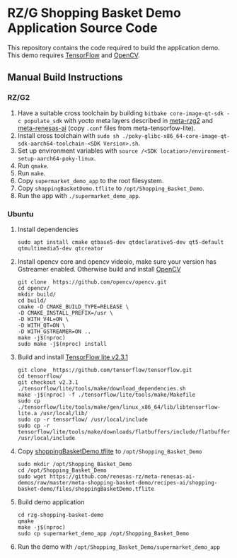 # RZ/G Shopping Basket Demo Application Source Code

This repository contains the code required to build the application demo. This demo requires [TensorFlow](https://github.com/tensorflow/tensorflow/tree/v2.3.1) and [OpenCV](https://opencv.org/).

## Manual Build Instructions
### RZ/G2
1. Have a suitable cross toolchain by building `bitbake core-image-qt-sdk -c populate_sdk`
with yocto meta layers described in [meta-rzg2](https://github.com/renesas-rz/meta-rzg2)
and [meta-renesas-ai](https://github.com/renesas-rz/meta-renesas-ai) (copy `.conf` files from meta-tensorfow-lite).
2. Install cross toolchain with `sudo sh ./poky-glibc-x86_64-core-image-qt-sdk-aarch64-toolchain-<SDK Version>.sh`.
3. Set up environment variables with `source /<SDK location>/environment-setup-aarch64-poky-linux`.
4. Run `qmake`.
5. Run `make`.
6. Copy `supermarket_demo_app` to the root filesystem.
7. Copy `shoppingBasketDemo.tflite` to `/opt/Shopping_Basket_Demo`.
8. Run the app with `./supermarket_demo_app`.

### Ubuntu
1. Install dependencies
    ```
    sudo apt install cmake qtbase5-dev qtdeclarative5-dev qt5-default qtmultimedia5-dev qtcreator
    ```

2. Install opencv core and opencv videoio, make sure your version has Gstreamer enabled. Otherwise build and install [OpenCV](https://github.com/opencv/opencv.git)
    ```
    git clone  https://github.com/opencv/opencv.git
    cd opencv/
    mkdir build/
    cd build/
    cmake -D CMAKE_BUILD_TYPE=RELEASE \
    -D CMAKE_INSTALL_PREFIX=/usr \
    -D WITH_V4L=ON \
    -D WITH_QT=ON \
    -D WITH_GSTREAMER=ON ..
    make -j$(nproc)
    sudo make -j$(nproc) install
    ```

3. Build and install [TensorFlow lite v2.3.1](https://github.com/tensorflow/tensorflow/tree/v2.3.1)
    ```
    git clone  https://github.com/tensorflow/tensorflow.git
    cd tensorflow/
    git checkout v2.3.1
    ./tensorflow/lite/tools/make/download_dependencies.sh
    make -j$(nproc) -f ./tensorflow/lite/tools/make/Makefile
    sudo cp ./tensorflow/lite/tools/make/gen/linux_x86_64/lib/libtensorflow-lite.a /usr/local/lib/
    sudo cp -r tensorflow/ /usr/local/include
    sudo cp -r tensorflow/lite/tools/make/downloads/flatbuffers/include/flatbuffers /usr/local/include
    ```

4. Copy [shoppingBasketDemo.tflite](https://github.com/renesas-rz/meta-renesas-ai-demos/blob/master/meta-shopping-basket-demo/recipes-ai/shopping-basket-demo/files/shoppingBasketDemo.tflite) to `/opt/Shopping_Basket_Demo`
    ```
    sudo mkdir /opt/Shopping_Basket_Demo
    cd /opt/Shopping_Basket_Demo
    sudo wget https://github.com/renesas-rz/meta-renesas-ai-demos/raw/master/meta-shopping-basket-demo/recipes-ai/shopping-basket-demo/files/shoppingBasketDemo.tflite
    ```

5. Build demo application
    ```
    cd rzg-shopping-basket-demo
    qmake
    make -j$(nproc)
    sudo cp supermarket_demo_app /opt/Shopping_Basket_Demo
    ```

6. Run the demo with `/opt/Shopping_Basket_Demo/supermarket_demo_app`
